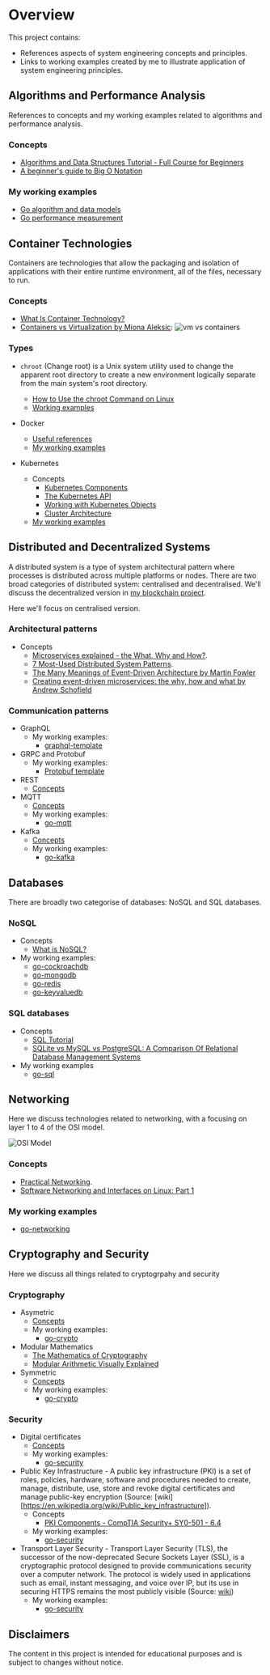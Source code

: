 # Overview

This project contains:

* References aspects of system engineering concepts and principles.
* Links to working examples created by me to illustrate application of system engineering principles.

## Algorithms and Performance Analysis

References to concepts and my working examples related to algorithms and performance analysis.

### Concepts
* [Algorithms and Data Structures Tutorial - Full Course for Beginners](https://www.youtube.com/watch?v=8hly31xKli0)
* [A beginner's guide to Big O Notation](https://robbell.io/2009/06/a-beginners-guide-to-big-o-notation)

### My working examples
* [Go algorithm and data models](https://github.com/paulwizviz/go-algorithm)
* [Go performance measurement](https://github.com/paulwizviz/go-performance.git)

## Container Technologies

Containers are technologies that allow the packaging and isolation of applications with their entire runtime environment, all of the files, necessary to run.

### Concepts

* [What Is Container Technology?](https://www.solarwinds.com/resources/it-glossary/container)
* [Containers vs Virtualization by Miona Aleksic](https://ubuntu.com/blog/containerization-vs-virtualization):
![vm vs containers](./assets/img//vm-vs-containers.png)

### Types

* `chroot` (Change root) is a Unix system utility used to change the apparent root directory to create a new environment logically separate from the main system's root directory.  
    * [How to Use the chroot Command on Linux](https://www.howtogeek.com/441534/how-to-use-the-chroot-command-on-linux/)
    * [Working examples](./examples/chroot/jailer.sh)

* Docker
    * [Useful references](./docs/docker.md)
    * [My working examples](https://github.com/paulwizviz/go-docker.git)
* Kubernetes
    * Concepts
        * [Kubernetes Components](https://kubernetes.io/docs/concepts/overview/components/)
        * [The Kubernetes API](https://kubernetes.io/docs/concepts/overview/kubernetes-api/)
        * [Working with Kubernetes Objects](https://kubernetes.io/docs/concepts/overview/working-with-objects/)
        * [Cluster Architecture](https://kubernetes.io/docs/concepts/architecture/)
    * [My working examples](https://github.com/paulwizviz/go-k8s.git)

## Distributed and Decentralized Systems

A distributed system is a type of system architectural pattern where processes is distributed across multiple platforms or nodes. There are two broad categories of distributed system: centralised and decentralised. We'll discuss the decentralized version in [my blockchain project](https://github.com/paulwizviz/my-blockchain).

Here we'll focus on centralised version.

### Architectural patterns

* Concepts
    * [Microservices explained - the What, Why and How?](https://www.youtube.com/watch?v=rv4LlmLmVWk).
    * [7 Most-Used Distributed System Patterns](https://www.youtube.com/watch?v=nH4qjmP2KEE).
    * [The Many Meanings of Event-Driven Architecture by Martin Fowler](https://www.youtube.com/watch?v=STKCRSUsyP0)
    * [Creating event-driven microservices: the why, how and what by Andrew Schofield](https://www.youtube.com/watch?v=ksRCq0BJef8)

### Communication patterns

* GraphQL
    * My working examples:
        * [graphql-template](https://github.com/paulwizviz/graphql-template)
* GRPC and Protobuf
    * My working examples:
        * [Protobuf template](https://github.com/paulwizviz/protobuf-lib-template)
* REST
    * [Concepts](./docs/rest.md)
* MQTT
    * [Concepts](./docs/mqtt.md)
    * My working examples:
        * [go-mqtt](https://github.com/paulwizviz/go-mqtt)
* Kafka
    * [Concepts](./docs/kafka.md)
    * My working examples:
        * [go-kafka](https://github.com/paulwizviz/go-kafka)

## Databases

There are broadly two categorise of databases: NoSQL and SQL databases.

### NoSQL
    
* Concepts
    * [What is NoSQL?](https://www.mongodb.com/resources/basics/databases/nosql-explained)
* My working examples:
    * [go-cockroachdb](https://github.com/paulwizviz/go-cockroachdb)
    * [go-mongodb](https://github.com/paulwizviz/go-mongodb)
    * [go-redis](https://github.com/paulwizviz/go-redis)
    * [go-keyvaluedb](https://github.com/paulwizviz/go-keyvaluedb)

### SQL databases

* Concepts
    * [SQL Tutorial](https://www.w3schools.com/sql/default.asp)
    * [SQLite vs MySQL vs PostgreSQL: A Comparison Of Relational Database Management Systems](https://www.digitalocean.com/community/tutorials/sqlite-vs-mysql-vs-postgresql-a-comparison-of-relational-database-management-systems)
* My working examples
    * [go-sql](https://github.com/paulwizviz/go-sql)

## Networking

Here we discuss technologies related to networking, with a focusing on layer 1 to 4 of the OSI model.

![OSI Model](./assets/img/OSI-7-layers.jpg)

### Concepts

* [Practical Networking](https://www.youtube.com/watch?v=bj-Yfakjllc&list=PLIFyRwBY_4bRLmKfP1KnZA6rZbRHtxmXi).
* [Software Networking and Interfaces on Linux: Part 1](https://www.youtube.com/watch?v=EnAZB8GI97c)

### My working examples

* [go-networking](https://github.com/paulwizviz/go-networking.git)

## Cryptography and Security

Here we discuss all things related to cryptogrpahy and security

### Cryptography

* Asymetric
    * [Concepts](./docs/asymetic.md)
    * My working examples:
        * [go-crypto](https://github.com/paulwizviz/go-crypto)
* Modular Mathematics
    * [The Mathematics of Cryptography](https://www.youtube.com/watch?v=uNzaMrcuTM0)
    * [Modular Arithmetic Visually Explained](https://www.youtube.com/watch?v=lJ3CD9M3nEQ)
* Symmetric
    * [Concepts](./docs/symmetric.md)
    * My working examples:
        * [go-crypto](https://github.com/paulwizviz/go-crypto)

### Security

* Digital certificates
    * [Concepts](./docs/certs.md)
    * My working examples:
        * [go-security](https://github.com/paulwizviz/go-security)
* Public Key Infrastructure - A public key infrastructure (PKI) is a set of roles, policies, hardware, software and procedures needed to create, manage, distribute, use, store and revoke digital certificates and manage public-key encryption (Source: [wiki][https://en.wikipedia.org/wiki/Public_key_infrastructure]).
    * Concepts
        * [PKI Components - CompTIA Security+ SY0-501 - 6.4](https://www.youtube.com/watch?v=3yuad7_bszE)
    * My working examples:
        * [go-security](https://github.com/paulwizviz/go-security)
* Transport Layer Security - Transport Layer Security (TLS), the successor of the now-deprecated Secure Sockets Layer (SSL), is a cryptographic protocol designed to provide communications security over a computer network. The protocol is widely used in applications such as email, instant messaging, and voice over IP, but its use in securing HTTPS remains the most publicly visible (Source: [wiki](https://en.wikipedia.org/wiki/Transport_Layer_Security))
    * My working examples:
        * [go-security](https://github.com/paulwizviz/go-security)

## Disclaimers

The content in this project is intended for educational purposes and is subject to changes without notice.